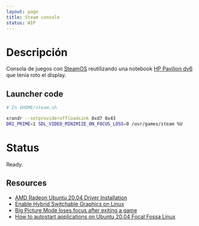 ```yaml
---
layout: page
title: Steam console
status: WIP
---
```


# Descripción

Consola de juegos con [SteamOS][1] reutilizando una notebook [HP Pavilion
dv6][2] que tenía roto el display.

<script src="https://cdn.jsdelivr.net/npm/publicalbum@latest/embed-ui.min.js" async></script>
<div class="pa-gallery-player-widget" style="width:100%; height:480px; display:none;"
  data-link="https://photos.app.goo.gl/315PWKDfG6HHQFP99"
  data-title="Steam Console"
  data-description="17 new photos added to shared album">
  <object data="https://lh3.googleusercontent.com/LawCRlEfubT5zzBl1azE6R1mH4NQclUZo58w7l_MCr6_HoqPDfQBIEhxJn0nnqPIZhZISQJck8Lbd67I-tWBkitxUFy95NHBLt19cNPta_VWTPd1R2cIkIOLv7kHQpr8-Yy76xRhZjg=w1920-h1080"></object>
  <object data="https://lh3.googleusercontent.com/LeE8nzKW9Rg6iT87rzoejp19Mk3rxvut8X9BCkDupax6F1wjSd1zJEIKksrEYUCX4SU7yoi-7g1EBNRhLEVKrUdzhhGJu__BGwW3jChxRZY73Zllyp1TVCbQx6qr8daQnNQUuYRAMIA=w1920-h1080"></object>
  <object data="https://lh3.googleusercontent.com/bJoCj3AN38HRTPMqBNAAr4B-k4DQhifDqjKiO7xTiLJ5QaKn-N3jW7PJvehNJ_sYOLkaY-0VVOOMNXCr-I2pBM4ftqmzoNpHavWCK1S4z7tYEFjlQaLRjiGdmcdVTFx4NwbNlpCbxuE=w1920-h1080"></object>
  <object data="https://lh3.googleusercontent.com/BTtfUPtCwarux7Ed2eFxm2-b8exKkQt9raiWlrs0lJYBMmRneBoccFyIusUT-hExxrekOqtMok1sataSNE_EG6vGGIel9jl_g0DvDZOS10xtQ_BB-crOuHjqxHgK3OVLozyLat2WxoI=w1920-h1080"></object>
  <object data="https://lh3.googleusercontent.com/RhZSjYKB_R-3rc67c7gneXnVm_389-NSnMT2_czMMPRWQudSMO6tCBMGy6snYPiknXp9q1GtAlIIU5cPfs3TEW_mplUn4IWa9vKZfgaY70sjj5xijBIi6cR_ynFWlm7ywlgXB7khdlg=w1920-h1080"></object>
  <object data="https://lh3.googleusercontent.com/YrPAw4-RYwuS3H02r3SSxRuQ_iovEn3aa8-jyqzh4b7LniXVM5oR8dZuW3fKzD2EMgkaotNje3ObGPZ8xOBrosWL17OEiEejvYxqPx_NKLNw7U9h-sgLTaoE2U_cHeWidaZdjHYG9y8=w1920-h1080"></object>
  <object data="https://lh3.googleusercontent.com/YzbDP7m7D64ygML4RtxXehwzoKcWTkvUCD6HgG2YLvVb4X1gHaK-KtS3rNGQryasIwoDac1kbBPn-bW0DWU-SK8vsBRY0lRdTQaHFaNPuLMwVAriIxBb6yHzVU4y0yQRIKykrCibVpI=w1920-h1080"></object>
  <object data="https://lh3.googleusercontent.com/_N3DWiKw_KD3-XLNQkI4FBRb2lUBbh9noQIboITWa7xcHhAloAqaTKz2Tey41kf9a8_aAwfiO1jISUKeCzWgqmVTnFCQq8VHYowvrBbem7AADFVhyRp_xUtIRPavGR7hIWw3ZCU2Bvw=w1920-h1080"></object>
  <object data="https://lh3.googleusercontent.com/x_OgLZyNwu5RcH9h0gvM5293gsO5GggEHnz4yDxqsInZxFf3TidRe5KT92hGkncfUvGELKAxCUZEngZap-uLWbxYIYW2Ky0xKvOdx-MR4IZxl7UTLBaZFA5sRSwPLvIF9WuJYcFKEIE=w1920-h1080"></object>
  <object data="https://lh3.googleusercontent.com/5Phu6JEJOs9e83Oo9srb0iuaVEL1Wownzixe9RH56DqJ4bh4-VCbqhrnAaQIkcf-V9Tp0i5MnhwHs2Ceq-977cimxOZeLjD2MKGgMaDCGie44efvk1z9eLxmao5Gv-JiRf58zuxL93k=w1920-h1080"></object>
  <object data="https://lh3.googleusercontent.com/8_yF2pW-iUUCAIbD9RPmyidgxIRGqVLJ6E3PZuhldLFB-7SmN8Q_sGViwfAqgPKRUTK51i32jOym-tkbh8aHokeQt1ZQ_0FKBgIsUWjHgMFjbSdBT6L68RHJ6EI8SY_gENJ3Kgbv5QM=w1920-h1080"></object>
  <object data="https://lh3.googleusercontent.com/OIY__pHtzY0QHjGuZ8TfBj5XhDOeJrmlEG9aJR2-Ht5QvwySPE7VrDAOIDk-zO-Z97CkByr9c9uu0YgNSBeZ9ALK9BqRNvw5K8Y76Zc7qoJgkYSCD2nb9DGMm5U7J5SPpP_D7ffKick=w1920-h1080"></object>
  <object data="https://lh3.googleusercontent.com/eBJ2ClrY3kaF3Og0Y7hwEM0Hd6KjU12wp0csL3bTosKyhPgKhv8Vb8ddd_qyEWMcwSlYwmoT0HjveFJodS6YoZBtkDSOHgvQudv_7d9r2DT4oz_pDwizFPzSWoZD71uTzWTZuWg5H3Y=w1920-h1080"></object>
  <object data="https://lh3.googleusercontent.com/fGkruQ2ydZfzhOGDjJflUZRZo8HXCaXpRewUxCG-VSReE71zW1kZqI1Eyyw8LmI8uMEktWU7S6AwauJxw7yWmRVw-tVaeoItuA_r-j_UDhDJymMXLgIgOSUJgqvekLNMDYwYf15V59I=w1920-h1080"></object>
  <object data="https://lh3.googleusercontent.com/5Ar2KZWffbrkIjA4Rpf0LVy-Jx42Cvp8DcBnt4uGJ6O4djVDVMuBDrS8rEx_k6FG9AZybHNMj7V21E1Rf2jStvrEOU0c1AOSc5DdbWgj801onr5g27d2H1Qc6HCP2ezf5EoWvHg_QcU=w1920-h1080"></object>
  <object data="https://lh3.googleusercontent.com/daOoulyqWWBizu4_frzwEMOGXFGCxKL10nFunL76YIpaaN96ekE8JFH8dIiK3X_gg8eilpFU69MK8c9nsVFK3cDfDY-_arJJn38179P718Uu1UeAbaX98foYJGGjh-5KcYI1FNVX_k8=w1920-h1080"></object>
  <object data="https://lh3.googleusercontent.com/Fq5Xrn89b1_pf966HLQEg_wM8FoGdRgkHOJbNbC_nSP2lsTAYXOJdDeMgi7HROiqI4MDDFRb8woepPqzRAwM1FgA-rdgZbLGhNgIrdol6p9XvOZmBgD7wCdyrK7qlcATs_steDTEy5g=w1920-h1080"></object>
</div>

## Launcher code

```bash
# In $HOME/steam.sh

xrandr --setprovideroffloadsink 0xd7 0x43
DRI_PRIME=1 SDL_VIDEO_MINIMIZE_ON_FOCUS_LOSS=0 /usr/games/steam %U
```

# Status

Ready.

## Resources

* [AMD Radeon Ubuntu 20.04 Driver Installation][3]
* [Enable Hybrid Switchable Graphics on Linux][4]
* [Big Picture Mode loses focus after exiting a game][5]
* [How to autostart applications on Ubuntu 20.04 Focal Fossa Linux][6]

[1]: https://store.steampowered.com/steamos/
[2]: https://support.hp.com/ar-es/document/c02768527
[3]: https://linuxconfig.org/amd-radeon-ubuntu-20-04-driver-installation
[4]: https://youtu.be/7-ckiKQotNw
[5]: https://github.com/ValveSoftware/steam-for-linux/issues/4611
[6]: https://linuxconfig.org/how-to-autostart-applications-on-ubuntu-20-04-focal-fossa-linux
